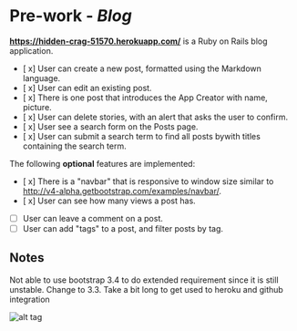 # Pre-work - *Blog*
**https://hidden-crag-51570.herokuapp.com/** is a Ruby on Rails blog application.
* [ x] User can create a new post, formatted using the Markdown language.
* [ x] User can edit an existing post.
* [ x] There is one post that introduces the App Creator with name, picture.
* [ x] User can delete stories, with an alert that asks the user to confirm.
* [ x] User see a search form on the Posts page.
* [ x] User can submit a search term to find all posts bywith titles containing the search term.

The following **optional** features are implemented:
* [ x] There is a "navbar" that is responsive to window size similar to http://v4-alpha.getbootstrap.com/examples/navbar/. 
* [ x] User can see how many views a post has. 
* [ ] User can leave a comment on a post.
* [ ] User can add "tags" to a post, and filter posts by tag. 

## Notes

Not able to use bootstrap 3.4 to do extended requirement since it is still unstable. Change to 3.3.
Take a bit long to get used to heroku and github integration


![alt tag](http://i.imgur.com/CVypCZQ.gif)
